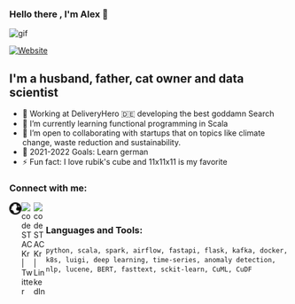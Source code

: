 ### Hello there , I'm Alex 👋
![gif](https://media.giphy.com/media/Nx0rz3jtxtEre/giphy.gif)

[![Website](https://img.shields.io/website?label=piece-data.com&style=for-the-badge&url=https%3A%2F%2Fpiece-data.com/)](https://piece-data.com/)

## I'm a husband, father, cat owner and data scientist

- 🔭 Working at DeliveryHero 🇩🇪 developing the best goddamn Search
- 🌱 I’m currently learning functional programming in Scala
- 👯 I’m open to collaborating with startups that on topics like climate change, waste reduction and sustainability.
- 🥅 2021-2022 Goals: Learn german
- ⚡ Fun fact: I love rubik's cube and 11x11x11 is my favorite

### Connect with me:

[<img align="left" alt="codeSTACKr.com" width="22px" src="https://raw.githubusercontent.com/iconic/open-iconic/master/svg/globe.svg" />][website]

[<img align="left" alt="codeSTACKr | Twitter" width="22px" src="https://cdn.jsdelivr.net/npm/simple-icons@v3/icons/twitter.svg" />][twitter]

[<img align="left" alt="codeSTACKr | LinkedIn" width="22px" src="https://cdn.jsdelivr.net/npm/simple-icons@v3/icons/linkedin.svg" />][linkedin]

<br />

### Languages and Tools:
```python, scala, spark, airflow, fastapi, flask, kafka, docker, k8s, luigi, deep learning, time-series, anomaly detection, nlp, lucene, BERT, fasttext, sckit-learn, CuML, CuDF```


[website]: https://piece-data.com/
[twitter]: https://twitter.com/subpath
[linkedin]: https://www.linkedin.com/in/aosipenko/
